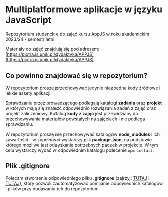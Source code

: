 # Multiplatformowe aplikacje w języku JavaScript

Repozytorium studenckie do zajęć kursu AppJS w roku akademickim 2023/24 - semestr letni.

Materiały do zajęć znajdują się pod adresem: [https://piotra.is.umk.pl/dydaktyka/APPJS](https://piotra.is.umk.pl/dydaktyka/APPJS).

## Co powinno znajdować się w repozytorium?

W repozytorium proszę przechowywać jedynie niezbędne kody źródłowe i lekkie assety aplikacji. 

Sprawdzaniu przez prowadzącego podlegają katalogi **zadania** oraz **projekt** w których mają się znaleźć odpowiednio rozwiązania zadań z zajęć oraz projekt zaliczeniowy. Katalog **kody z zajęć** jest przewidziany do przechowywania materiałów powstałych na zajęciach i nie podlega sprawdzaniu.

W repozytorium proszę nie przechowywać katalogów **node_modules** i ich zawartości - w zupełności wystarczy plik **package.json**, na podstawie którego możliwe jest odzyskanie potrzebnych paczek w projekcie. W tym celu wystarczy wydać w odpowiednim katalogu polecenie `npm install`. 

## Plik .gitignore

Polecam stworzenie odpowiedniego pliku **.gitignore** (zajrzyj: [TUTAJ](https://git-scm.com/docs/gitignore) i [TUTAJ](https://docs.github.com/en/get-started/getting-started-with-git/ignoring-files)), który pozwoli zautomatyzować pomijanie odpowiednich katalogów i plików przy dodawaniu ich do repozytorium.
